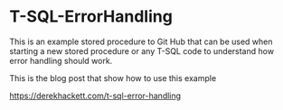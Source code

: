 # T-SQL-ErrorHandling
This is an example stored procedure to Git Hub that can be used when starting a new stored procedure or any T-SQL code to understand how error handling should work.

This is the blog post that show how to use this example

https://derekhackett.com/t-sql-error-handling
